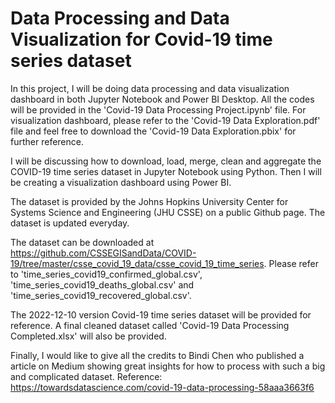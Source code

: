 # Data Processing and Data Visualization for Covid-19 time series dataset

In this project, I will be doing data processing and data visualization dashboard in both Jupyter Notebook and Power BI Desktop. All the codes will be provided in the 'Covid-19 Data Processing Project.ipynb' file. For visualization dashboard, please refer to the 'Covid-19 Data Exploration.pdf' file and feel free to download the 'Covid-19 Data Exploration.pbix' for further reference.

I will be discussing how to download, load, merge, clean and aggregate the COVID-19 time series dataset in Jupyter Notebook using Python. Then I will be creating a visualization dashboard using Power BI. 

The dataset is provided by the Johns Hopkins University Center for Systems Science and Engineering (JHU CSSE) on a public Github page. The dataset is updated everyday.

The dataset can be downloaded at https://github.com/CSSEGISandData/COVID-19/tree/master/csse_covid_19_data/csse_covid_19_time_series. 
Please refer to 
'time_series_covid19_confirmed_global.csv', 
'time_series_covid19_deaths_global.csv' and 
'time_series_covid19_recovered_global.csv'.

The 2022-12-10 version Covid-19 time series dataset will be provided for reference. A final cleaned dataset called 'Covid-19 Data Processing Completed.xlsx' will also be provided.

Finally, I would like to give all the credits to Bindi Chen who published a article on Medium showing great insights for how to process with such a big and complicated dataset. 
Reference: https://towardsdatascience.com/covid-19-data-processing-58aaa3663f6
